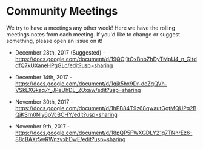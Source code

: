 # Community Meetings

We try to have a meetings any other week! Here we have the rolling meetings notes from each meeting.
If you'd like to change or suggest something, please open an issue on it!

* December 28th, 2017 (Suggested) - https://docs.google.com/document/d/19QOj1tOxBnbZhDyTMpU4_n_GItddfQ7kUXaneHPgGLc/edit?usp=sharing

* December 14th, 2017 - https://docs.google.com/document/d/1qjk5hx9Dr-deZgQVh-VSkLXGkaq7r_JPeUhDE_ZOxaw/edit?usp=sharing

* November 30th, 2017 - https://docs.google.com/document/d/1hPB84T9z68qwautGgtMQUPq2BQjKSrn0Nly6pVcBCHY/edit?usp=sharing

* November 9th, 2017 - https://docs.google.com/document/d/18pQP5FWXGDLY21g7TNnrEz6-88cBAXr5wRWnzvxbDwE/edit?usp=sharing
